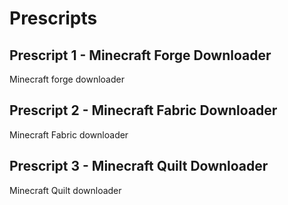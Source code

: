 # Prescripts

## Prescript 1 - Minecraft Forge Downloader
Minecraft forge downloader

## Prescript 2 - Minecraft Fabric Downloader
Minecraft Fabric downloader

## Prescript 3 - Minecraft Quilt Downloader
Minecraft Quilt downloader
